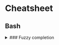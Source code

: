 # Cheatsheet

## Bash
<details>
<summary>### Fuzzy completion</summary>
I use [`fzf`](https://github.com/junegunn/fzf#fuzzy-completion-for-bash-and-zsh) for fuzzy completion.
#### Files and directories

Use `**<tab>` to bring up a list of files and directories to select from:
```
<command> [DIRECTORY/][FUZZY_PATTERN]**<tab>
```

#### Process IDs

Press tab after the `kill` command to bring up a list of processes:
```
kill -9 <tab>
```

#### Host names

Host names are extracted from /etc/hosts and ~/.ssh/config for use with `ssh`. Use `**<tab>` to bring up a list:
```
ssh **<tab>
```

#### Environment variables / aliases
Use `**<tab>` to bring up a list of environment variables and aliaes for use with `unset`, `export`, and `unalias`:
```
unset **<tab>
export **<tab>
unalias **<tab>
```

#### Supported commands
Get a list of commands supporting fuzzy completion:
```
complete | grep _fzf
```

Enable other commands:
```
# usage: _fzf_setup_completion path|dir|var|alias|host COMMANDS...
_fzf_setup_completion path ag git kubectl
_fzf_setup_completion dir tree
```

Custom fuzzy completion is also possible for person scripts and apps:
```
# Custom fuzzy completion for "doge" command
#   e.g. doge **<TAB>
_fzf_complete_doge() {
  _fzf_complete --multi --reverse --prompt="doge> " -- "$@" < <(
    echo very
    echo wow
    echo such
    echo doge
  )
}
```
</details>

